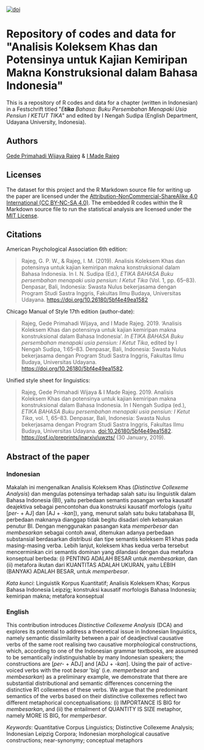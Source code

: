 
<!-- README.md is generated from README.Rmd. Please edit that file -->
[![doi](https://img.shields.io/badge/doi-10.26180/5bf4e49ea1582-blue.svg?style=flat-square)](http://dx.doi.org/10.26180/5bf4e49ea1582)

Repository of codes and data for "Analisis Koleksem Khas dan Potensinya untuk Kajian Kemiripan Makna Konstruksional dalam Bahasa Indonesia"
===========================================================================================================================================

This is a repository of R codes and data for a chapter (written in Indonesian) in a Festschrift titled "*E**tika** Bahasa: Buku Persembahan Menapaki Usia Pensiun I KETUT TIKA*" and edited by I Nengah Sudipa (English Department, Udayana University, Indonesia).

Authors
-------

[Gede Primahadi Wijaya Rajeg](https://figshare.com/authors/Gede_Primahadi_Wijaya_Rajeg/1234749) & [I Made Rajeg](https://figshare.com/authors/I_Made_Rajeg/4052377)

Licenses
--------

The dataset for this project and the R Markdown source file for writing up the paper are licensed under the [Attribution-NonCommercial-ShareAlike 4.0 International (CC BY-NC-SA 4.0)](https://creativecommons.org/licenses/by-nc-sa/4.0/). The embedded R codes within the R Markdown source file to run the statistical analysis are licensed under the [MIT License](https://github.com/gederajeg/analisis_koleksem_khas/blob/master/LICENSE).

Citations
---------

American Psychological Association 6th edition:

> Rajeg, G. P. W., & Rajeg, I. M. (2019). Analisis Koleksem Khas dan potensinya untuk kajian kemiripan makna konstruksional dalam Bahasa Indonesia. In I. N. Sudipa (Ed.), *ETIKA BAHASA Buku persembahan menapaki usia pensiun: I Ketut Tika* (Vol. 1, pp. 65–83). Denpasar, Bali, Indonesia: Swasta Nulus bekerjasama dengan Program Studi Sastra Inggris, Fakultas Ilmu Budaya, Universitas Udayana. <https://doi.org/10.26180/5bf4e49ea1582>

Chicago Manual of Style 17th edition (author-date):

> Rajeg, Gede Primahadi Wijaya, and I Made Rajeg. 2019. ‘Analisis Koleksem Khas dan potensinya untuk kajian kemiripan makna konstruksional dalam Bahasa Indonesia’. *In ETIKA BAHASA Buku persembahan menapaki usia pensiun: I Ketut Tika*, edited by I Nengah Sudipa, 1:65–83. Denpasar, Bali, Indonesia: Swasta Nulus bekerjasama dengan Program Studi Sastra Inggris, Fakultas Ilmu Budaya, Universitas Udayana. <https://doi.org/10.26180/5bf4e49ea1582>.

Unified style sheet for linguistics:

> Rajeg, Gede Primahadi Wijaya & I Made Rajeg. 2019. Analisis Koleksem Khas dan potensinya untuk kajian kemiripan makna konstruksional dalam Bahasa Indonesia. In I Nengah Sudipa (ed.), *ETIKA BAHASA Buku persembahan menapaki usia pensiun: I Ketut Tika*, vol. 1, 65–83. Denpasar, Bali, Indonesia: Swasta Nulus bekerjasama dengan Program Studi Sastra Inggris, Fakultas Ilmu Budaya, Universitas Udayana. <doi:10.26180/5bf4e49ea1582>. <https://osf.io/preprints/inarxiv/uwzts/> (30 January, 2019).

Abstract of the paper
---------------------

### Indonesian

Makalah ini mengenalkan Analisis Koleksem Khas (*Distinctive Collexeme Analysis*) dan mengulas potensinya terhadap salah satu isu linguistik dalam Bahasa Indonesia (BI), yaitu perbedaan semantis pasangan verba kausatif deajektiva sebagai pencontohan dua konstruksi kausatif morfologis (yaitu \[*per-* + AJ\] dan \[AJ + *-kan*\]), yang, menurut salah satu buku tatabahasa BI, perbedaan maknanya dianggap tidak begitu disadari oleh kebanyakan penutur BI. Dengan menggunakan pasangan kata *memperbesar* dan *membesarkan* sebagai contoh awal, ditemukan adanya perbedaan substansial berdasarkan distribusi dan tipe semantis koleksem R1 khas pada masing-masing verba. Lebih lanjut, koleksem khas kedua verba tersebut mencerminkan ciri semantis dominan yang dilandasi dengan dua metafora konseptual berbeda: (i) PENTING ADALAH BESAR untuk *membesarkan*, dan (ii) metafora ikutan dari KUANTITAS ADALAH UKURAN, yaitu LEBIH (BANYAK) ADALAH BESAR, untuk *memperbesar*.

*Kata kunci*: Linguistik Korpus Kuantitatif; Analisis Koleksem Khas; Korpus Bahasa Indonesia Leipzig; konstruksi kausatif morfologis Bahasa Indonesia; kemiripan makna; metafora konseptual

### English

This contribution introduces *Distinctive Collexeme Analysis* (DCA) and explores its potential to address a theoretical issue in Indonesian linguistics, namely semantic dissimilarity between a pair of deadjectival causative verbs of the same root realising two causative morphological constructions, which, according to one of the Indonesian grammar textbooks, are assumed to be semantically indistinguishable by many Indonesian speakers; the constructions are \[*per-* + ADJ\] and \[ADJ + *-kan*\]. Using the pair of active-voiced verbs with the root *besar* 'big' (i.e. *memperbesar* and *membesarkan*) as a preliminary example, we demonstrate that there are substantial distributional and semantic differences concerning the distinctive R1 collexemes of these verbs. We argue that the predominant semantics of the verbs based on their distinctive collexemes reflect two different metaphorical conceptualisations: (i) IMPORTANCE IS BIG for *membesarkan*, and (ii) the entailment of QUANTITY IS SIZE metaphor, namely MORE IS BIG, for *memperbesar*.

*Keywords*: Quantitative Corpus Linguistics; Distinctive Collexeme Analysis; Indonesian Leipzig Corpora; Indonesian morphological causative constructions; near-synonymy; conceptual metaphors
